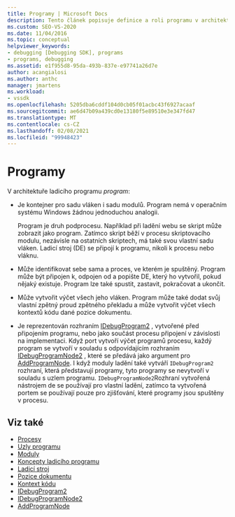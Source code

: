 ```yaml
---
title: Programy | Microsoft Docs
description: Tento článek popisuje definice a roli programu v architektuře ladicího programu v aplikaci Visual Studio.
ms.custom: SEO-VS-2020
ms.date: 11/04/2016
ms.topic: conceptual
helpviewer_keywords:
- debugging [Debugging SDK], programs
- programs, debugging
ms.assetid: e1f955d8-95da-493b-837e-e97741a26d7e
author: acangialosi
ms.author: anthc
manager: jmartens
ms.workload:
- vssdk
ms.openlocfilehash: 5205dba6cddf104d0cb05f01acbc43f6927acaaf
ms.sourcegitcommit: ae6d47b09a439cd0e13180f5e89510e3e347fd47
ms.translationtype: MT
ms.contentlocale: cs-CZ
ms.lasthandoff: 02/08/2021
ms.locfileid: "99948423"
---
```

# <a name="programs"></a>Programy
V architektuře ladicího programu *program*:

- Je kontejner pro sadu vláken i sadu modulů. Program nemá v operačním systému Windows žádnou jednoduchou analogii.

     Program je druh podprocesu. Například při ladění webu se skript může zobrazit jako program. Zatímco skript běží v procesu skriptovacího modulu, nezávisle na ostatních skriptech, má také svou vlastní sadu vláken. Ladicí stroj (DE) se připojí k programu, nikoli k procesu nebo vláknu.

- Může identifikovat sebe sama a proces, ve kterém je spuštěný. Program může být připojen k, odpojen od a popište DE, který ho vytvořil, pokud nějaký existuje. Program lze také spustit, zastavit, pokračovat a ukončit.

- Může vytvořit výčet všech jeho vláken. Program může také dodat svůj vlastní zpětný proud zpětného překladu a může vytvořit výčet všech kontextů kódu dané pozice dokumentu.

- Je reprezentován rozhraním [IDebugProgram2](../../extensibility/debugger/reference/idebugprogram2.md) , vytvořené před připojením programu, nebo jako součást procesu připojení v závislosti na implementaci. Když port vytvoří výčet programů procesu, každý program se vytvoří v souladu s odpovídajícím rozhraním [IDebugProgramNode2](../../extensibility/debugger/reference/idebugprogramnode2.md) , které se předává jako argument pro [AddProgramNode](../../extensibility/debugger/reference/idebugportnotify2-addprogramnode.md). I když moduly ladění také vytváří `IDebugProgram2` rozhraní, která představují programy, tyto programy se nevytvoří v souladu s uzlem programu. `IDebugProgramNode2`Rozhraní vytvořená nástrojem de se používají pro vlastní ladění, zatímco ta vytvořená portem se používají pouze pro zjišťování, které programy jsou spuštěny v procesu.

## <a name="see-also"></a>Viz také
- [Procesy](../../extensibility/debugger/processes.md)
- [Uzly programu](../../extensibility/debugger/program-nodes.md)
- [Moduly](../../extensibility/debugger/modules.md)
- [Koncepty ladicího programu](../../extensibility/debugger/debugger-concepts.md)
- [Ladicí stroj](../../extensibility/debugger/debug-engine.md)
- [Pozice dokumentu](../../extensibility/debugger/document-position.md)
- [Kontext kódu](../../extensibility/debugger/code-context.md)
- [IDebugProgram2](../../extensibility/debugger/reference/idebugprogram2.md)
- [IDebugProgramNode2](../../extensibility/debugger/reference/idebugprogramnode2.md)
- [AddProgramNode](../../extensibility/debugger/reference/idebugportnotify2-addprogramnode.md)
